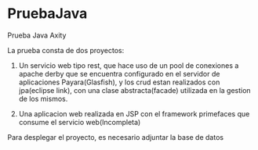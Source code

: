 # PruebaJava
Prueba Java Axity

La prueba consta de dos proyectos:

1. Un servicio web tipo rest, que hace uso de un pool de conexiones a apache derby que se encuentra configurado en el servidor de aplicaciones Payara(Glasfish), y los crud estan realizados con jpa(eclipse link), con una clase abstracta(facade) utilizada en la gestion de los mismos.

2. Una aplicacion web realizada en JSP con el framework primefaces que consume el servicio web(Incompleta)

Para desplegar el proyecto, es necesario adjuntar la base de datos
